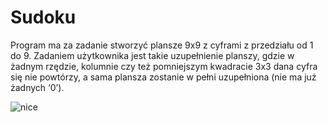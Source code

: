 # Sudoku
Program ma za zadanie stworzyć plansze 9x9 z cyframi z przedziału od 1 do 9. Zadaniem użytkownika jest takie uzupełnienie planszy, gdzie w żadnym rzędzie, kolumnie czy też pomniejszym kwadracie 3x3 dana cyfra się nie powtórzy, a sama plansza zostanie w pełni uzupełniona (nie ma już żadnych ‘0’).

![nice](https://user-images.githubusercontent.com/97993763/233419447-1bd5d273-fa73-4dcf-94a8-fa73a8c81655.PNG)

